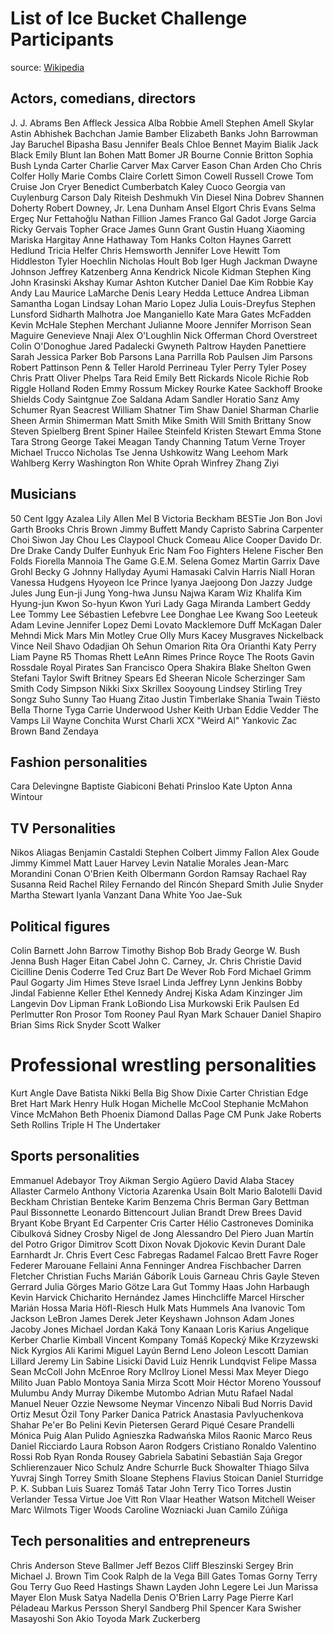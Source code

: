 # List of Ice Bucket Challenge Participants

source: [Wikipedia](http://en.wikipedia.org/wiki/List_of_Ice_Bucket_Challenge_participants)

## Actors, comedians, directors

J. J. Abrams
Ben Affleck
Jessica Alba
Robbie Amell
Stephen Amell
Skylar Astin
Abhishek Bachchan
Jamie Bamber
Elizabeth Banks
John Barrowman
Jay Baruchel 
Bipasha Basu
Jennifer Beals
Chloe Bennet
Mayim Bialik
Jack Black
Emily Blunt
Ian Bohen
Matt Bomer
JR Bourne
Connie Britton
Sophia Bush
Lynda Carter
Charlie Carver
Max Carver
Eason Chan
Arden Cho
Chris Colfer
Holly Marie Combs
Claire Corlett
Simon Cowell
Russell Crowe
Tom Cruise
Jon Cryer
Benedict Cumberbatch
Kaley Cuoco
Georgia van Cuylenburg
Carson Daly
Riteish Deshmukh
Vin Diesel
Nina Dobrev
Shannen Doherty
Robert Downey, Jr.
Lena Dunham
Ansel Elgort
Chris Evans
Selma Ergeç
Nur Fettahoğlu
Nathan Fillion
James Franco
Gal Gadot
Jorge Garcia
Ricky Gervais
Topher Grace
James Gunn
Grant Gustin
Huang Xiaoming
Mariska Hargitay
Anne Hathaway
Tom Hanks
Colton Haynes
Garrett Hedlund
Tricia Helfer
Chris Hemsworth
Jennifer Love Hewitt
Tom Hiddleston
Tyler Hoechlin
Nicholas Hoult
Bob Iger
Hugh Jackman
Dwayne Johnson
Jeffrey Katzenberg
Anna Kendrick
Nicole Kidman
Stephen King
John Krasinski
Akshay Kumar
Ashton Kutcher
Daniel Dae Kim
Robbie Kay
Andy Lau
Maurice LaMarche
Denis Leary
Hedda Lettuce
Andrea Libman
Samantha Logan
Lindsay Lohan
Mario Lopez
Julia Louis-Dreyfus
Stephen Lunsford
Sidharth Malhotra
Joe Manganiello
Kate Mara
Gates McFadden
Kevin McHale
Stephen Merchant
Julianne Moore
Jennifer Morrison
Sean Maguire
Genevieve Nnaji
Alex O'Loughlin
Nick Offerman
Chord Overstreet
Colin O'Donoghue
Jared Padalecki
Gwyneth Paltrow
Hayden Panettiere
Sarah Jessica Parker
Bob Parsons
Lana Parrilla
Rob Paulsen
Jim Parsons
Robert Pattinson
Penn & Teller
Harold Perrineau
Tyler Perry
Tyler Posey
Chris Pratt
Oliver Phelps
Tara Reid
Emily Bett Rickards
Nicole Richie
Rob Riggle
Holland Roden
Emmy Rossum
Mickey Rourke
Katee Sackhoff
Brooke Shields
Cody Saintgnue
Zoe Saldana
Adam Sandler 
Horatio Sanz
Amy Schumer
Ryan Seacrest
William Shatner
Tim Shaw
Daniel Sharman
Charlie Sheen
Armin Shimerman
Matt Smith
Mike Smith
Will Smith
Brittany Snow
Steven Spielberg
Brent Spiner
Hailee Steinfeld
Kristen Stewart
Emma Stone
Tara Strong
George Takei
Meagan Tandy
Channing Tatum
Verne Troyer
Michael Trucco
Nicholas Tse
Jenna Ushkowitz
Wang Leehom
Mark Wahlberg
Kerry Washington
Ron White
Oprah Winfrey
Zhang Ziyi

## Musicians

50 Cent
Iggy Azalea
Lily Allen
Mel B
Victoria Beckham
BESTie
Jon Bon Jovi
Garth Brooks
Chris Brown
Jimmy Buffett
Mandy Capristo
Sabrina Carpenter
Choi Siwon
Jay Chou
Les Claypool
Chuck Comeau
Alice Cooper
Davido
Dr. Dre
Drake
Candy Dulfer
Eunhyuk
Eric Nam
Foo Fighters
Helene Fischer
Ben Folds
Fiorella Mannoia
The Game
G.E.M.
Selena Gomez
Martin Garrix
Dave Grohl
Becky G
Johnny Hallyday
Ayumi Hamasaki
Calvin Harris
Niall Horan
Vanessa Hudgens
Hyoyeon
Ice Prince
Iyanya
Jaejoong
Don Jazzy
Judge Jules
Jung Eun-ji
Jung Yong-hwa
Junsu
Najwa Karam
Wiz Khalifa
Kim Hyung-jun
Kwon So-hyun
Kwon Yuri
Lady Gaga
Miranda Lambert
Geddy Lee
Tommy Lee
Sébastien Lefebvre
Lee Donghae
Lee Kwang Soo
Leeteuk
Adam Levine
Jennifer Lopez
Demi Lovato
Macklemore
Duff McKagan
Daler Mehndi
Mick Mars
Min
Motley Crue
Olly Murs
Kacey Musgraves
Nickelback
Vince Neil
Shavo Odadjian
Oh Sehun
Omarion
Rita Ora
Orianthi
Katy Perry
Liam Payne
R5
Thomas Rhett
LeAnn Rimes
Prince Royce
The Roots
Gavin Rossdale
Royal Pirates
San Francisco Opera
Shakira
Blake Shelton
Gwen Stefani
Taylor Swift
Britney Spears
Ed Sheeran
Nicole Scherzinger
Sam Smith
Cody Simpson
Nikki Sixx
Skrillex
Sooyoung
Lindsey Stirling
Trey Songz
Suho
Sunny
Tao Huang Zitao
Justin Timberlake
Shania Twain
Tiësto
Bella Thorne
Tyga
Carrie Underwood 
Usher
Keith Urban 
Eddie Vedder
The Vamps
Lil Wayne
Conchita Wurst
Charli XCX
"Weird Al" Yankovic
Zac Brown Band
Zendaya

## Fashion personalities

Cara Delevingne
Baptiste Giabiconi 
Behati Prinsloo
Kate Upton
Anna Wintour

## TV Personalities

Nikos Aliagas
Benjamin Castaldi 
Stephen Colbert
Jimmy Fallon
Alex Goude
Jimmy Kimmel
Matt Lauer
Harvey Levin
Natalie Morales
Jean-Marc Morandini
Conan O'Brien
Keith Olbermann
Gordon Ramsay
Rachael Ray
Susanna Reid
Rachel Riley
Fernando del Rincón
Shepard Smith
Julie Snyder
Martha Stewart
Iyanla Vanzant
Dana White
Yoo Jae-Suk

## Political figures

Colin Barnett
John Barrow
Timothy Bishop
Bob Brady
George W. Bush
Jenna Bush Hager
Eitan Cabel
John C. Carney, Jr.
Chris Christie
David Cicilline
Denis Coderre
Ted Cruz
Bart De Wever
Rob Ford
Michael Grimm
Paul Gogarty
Jim Himes
Steve Israel
Linda Jeffrey
Lynn Jenkins
Bobby Jindal
Fabienne Keller
Ethel Kennedy
Andrej Kiska
Adam Kinzinger
Jim Langevin
Dov Lipman
Frank LoBiondo
Lisa Murkowski
Erik Paulsen
Ed Perlmutter
Ron Prosor
Tom Rooney
Paul Ryan
Mark Schauer
Daniel Shapiro
Brian Sims
Rick Snyder
Scott Walker

# Professional wrestling personalities

Kurt Angle
Dave Batista
Nikki Bella
Big Show
Dixie Carter
Christian
Edge
Bret Hart
Mark Henry
Hulk Hogan
Michelle McCool
Stephanie McMahon
Vince McMahon
Beth Phoenix
Diamond Dallas Page
CM Punk
Jake Roberts
Seth Rollins
Triple H
The Undertaker

## Sports personalities

Emmanuel Adebayor
Troy Aikman
Sergio Agüero
David Alaba
Stacey Allaster
Carmelo Anthony
Victoria Azarenka
Usain Bolt
Mario Balotelli
David Beckham
Christian Benteke
Karim Benzema
Chris Berman
Gary Bettman
Paul Bissonnette
Leonardo Bittencourt
Julian Brandt
Drew Brees
David Bryant
Kobe Bryant
Ed Carpenter
Cris Carter
Hélio Castroneves
Dominika Cibulková
Sidney Crosby
Nigel de Jong
Alessandro Del Piero
Juan Martín del Potro
Grigor Dimitrov
Scott Dixon
Novak Djokovic
Kevin Durant
Dale Earnhardt Jr.
Chris Evert
Cesc Fabregas
Radamel Falcao
Brett Favre
Roger Federer
Marouane Fellaini
Anna Fenninger
Andrea Fischbacher
Darren Fletcher
Christian Fuchs
Marián Gáborík
Louis Garneau
Chris Gayle
Steven Gerrard
Julia Görges
Mario Götze
Lara Gut
Tommy Haas
John Harbaugh
Kevin Harvick
Chicharito Hernández
James Hinchcliffe
Marcel Hirscher
Marián Hossa
Maria Höfl-Riesch
Hulk
Mats Hummels
Ana Ivanovic
Tom Jackson
LeBron James
Derek Jeter
Keyshawn Johnson
Adam Jones
Jacoby Jones
Michael Jordan
Kaká
Tony Kanaan
Loris Karius
Angelique Kerber
Charlie Kimball
Vincent Kompany
Tomáš Kopecký
Mike Krzyzewski
Nick Kyrgios
Ali Karimi
Miguel Layún
Bernd Leno
Joleon Lescott
Damian Lillard
Jeremy Lin
Sabine Lisicki
David Luiz 
Henrik Lundqvist
Felipe Massa
Sean McColl
John McEnroe
Rory McIlroy
Lionel Messi
Max Meyer
Diego Milito
Juan Pablo Montoya
Sania Mirza
Scott Moir
Héctor Moreno
Youssouf Mulumbu
Andy Murray
Dikembe Mutombo
Adrian Mutu
Rafael Nadal
Manuel Neuer
Ozzie Newsome
Neymar
Vincenzo Nibali
Bud Norris
David Ortiz
Mesut Özil
Tony Parker
Danica Patrick
Anastasia Pavlyuchenkova
Shahar Pe'er
Bo Pelini
Kevin Pietersen
Gerard Piqué
Cesare Prandelli
Mónica Puig
Alan Pulido
Agnieszka Radwańska
Milos Raonic
Marco Reus
Daniel Ricciardo
Laura Robson
Aaron Rodgers
Cristiano Ronaldo
Valentino Rossi
Rob Ryan
Ronda Rousey
Gabriela Sabatini
Sebastián Saja
Gregor Schlierenzauer
Nico Schulz
Andre Schurrle
Buck Showalter
Thiago Silva
Yuvraj Singh
Torrey Smith
Sloane Stephens
Flavius Stoican
Daniel Sturridge
P. K. Subban
Luis Suarez
Tomáš Tatar
John Terry
Tico Torres
Justin Verlander
Tessa Virtue
Joe Vitt
Ron Vlaar
Heather Watson
Mitchell Weiser
Marc Wilmots
Tiger Woods
Caroline Wozniacki
Juan Camilo Zúñiga

## Tech personalities and entrepreneurs

Chris Anderson
Steve Ballmer
Jeff Bezos
Cliff Bleszinski
Sergey Brin
Michael J. Brown
Tim Cook
Ralph de la Vega
Bill Gates
Tomas Gorny
Terry Gou
Terry Guo
Reed Hastings
Shawn Layden
John Legere
Lei Jun
Marissa Mayer
Elon Musk
Satya Nadella
Denis O'Brien
Larry Page
Pierre Karl Péladeau
Markus Persson
Sheryl Sandberg
Phil Spencer
Kara Swisher
Masayoshi Son
Akio Toyoda
Mark Zuckerberg